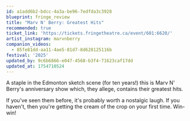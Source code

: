 ```yaml
---
id: a1add6b2-bdcc-4a3a-be96-7edfda3c3928
blueprint: fringe_review
title: "Marv N' Berry: Greatest Hits"
recommended: true
ticket_link: 'https://tickets.fringetheatre.ca/event/601:6620/'
artist_instagram: marvnberry
companion_videos:
  - 85fe81dd-aa11-4ae5-81d7-8d628125116b
festival: '2025'
updated_by: 9c6b6866-e047-4568-b3f4-71623caf17dd
updated_at: 1754710524
---
```

A staple in the Edmonton sketch scene (for ten years!) this is Marv N' Berry's anniversary show which, they allege, contains their greatest hits.

If you've seen them before, it's probably worth a nostalgic laugh. If you haven't, then you're getting the cream of the crop on your first time. Win-win!
